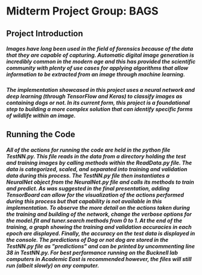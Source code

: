 # Midterm Project Group: BAGS

## Project Introduction
##### Images have long been used in the field of forensics because of the data that they are capable of capturing. Automatic digital image generation is incredibly common in the modern age and this has provided the scientific community with plenty of use cases for applying algorithms that allow information to be extracted from an image through machine learning.  
##### The implementation showcased in this project uses a neural network and deep learning (through TensorFlow and Keras) to classify images as containing dogs or not. In its current form, this project is a foundational step to building a more complex solution that can identify specific forms of wildlife within an image.

## Running the Code
##### All of the actions for running the code are held in the python file TestNN.py. This file reads in the data from a directory holding the test and training images by calling methods within the ReadData.py file. The data is categorized, scaled, and separated into training and validation data during this process. The TestNN.py file then instantiates a NeuralNet object from the NeuralNet.py file and calls its methods to train and predict. As was suggested in the final presentation, adding TensorBoard can allow for the visualization of the actions performed during this process but that capability is not available in this implementation. To observe the more detail on the actions taken during the training and building of the network, change the verbose options for the model.fit and tuner.search methods from 0 to 1. At the end of the training, a graph showing the training and validation accuracies in each epoch are displayed. Finally, the accuracy on the test data is displayed in the console. The predictions of Dog or not dog are stored in the TestNN.py file as "predictions" and can be printed by uncommenting line 38 in TestNN.py. For best performance running on the Bucknell lab computers in Academic East is recommended however, the files will still run (albeit slowly) on any computer.

